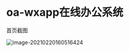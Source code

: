 # oa-wxapp在线办公系统

首页截图

![image-20210220160516424](https://markdown-userqiao.oss-cn-beijing.aliyuncs.com/image-20210220160516424.png)